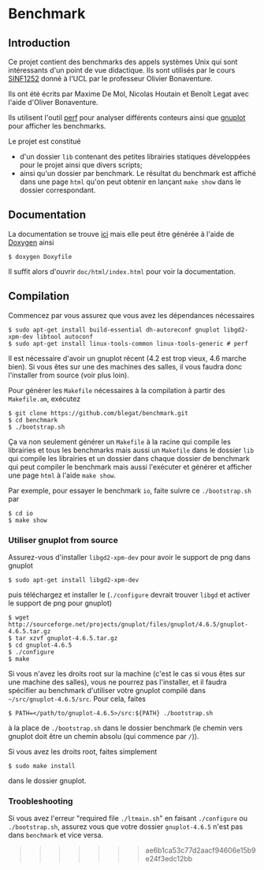 # Benchmark

## Introduction
Ce projet contient des benchmarks des appels systèmes Unix qui sont
intéressants d'un point de vue didactique.
Ils sont utilisés par le cours [SINF1252](http://sinf1252.info.ucl.ac.be/)
donné à l'UCL par le professeur Olivier Bonaventure.

Ils ont été écrits par Maxime De Mol, Nicolas Houtain et Benoît Legat
avec l'aide d'Oliver Bonaventure.

Ils utilisent l'outil
[perf](https://perf.wiki.kernel.org/index.php/Main_Page)
pour analyser différents conteurs ainsi que
[gnuplot](http://www.gnuplot.info/)
pour afficher les benchmarks.

Le projet est constitué
* d'un dossier `lib` contenant des petites librairies
  statiques développées pour le projet ainsi que divers scripts;
* ainsi qu'un dossier par benchmark.
  Le résultat du benchmark est affiché dans une page `html`
  qu'on peut obtenir en lançant `make show` dans le dossier correspondant.

## Documentation
La documentation se trouve
[ici](http://blegat.github.io/benchmark/index.html)
mais elle peut être générée à l'aide de
[Doxygen](http://www.stack.nl/~dimitri/doxygen/)
ainsi

    $ doxygen Doxyfile
Il suffit alors d'ouvrir `doc/html/index.html` pour voir la documentation.

## Compilation
Commencez par vous assurez que vous avez les dépendances nécessaires

    $ sudo apt-get install build-essential dh-autoreconf gnuplot libgd2-xpm-dev libtool autoconf
    $ sudo apt-get install linux-tools-common linux-tools-generic # perf

Il est nécessaire d'avoir un gnuplot récent (4.2 est trop vieux, 4.6 marche bien).
Si vous êtes sur une des machines des salles, il vous faudra donc l'installer from source (voir plus loin).

Pour générer les `Makefile` nécessaires à la compilation à partir
des `Makefile.am`, exécutez

    $ git clone https://github.com/blegat/benchmark.git
    $ cd benchmark
    $ ./bootstrap.sh

Ça va non seulement générer un `Makefile` à la racine qui compile
les librairies et tous les benchmarks mais aussi un `Makefile` dans
le dossier `lib` qui compile les librairies et un dossier dans
chaque dossier de benchmark qui peut compiler le benchmark mais aussi
l'exécuter et générer et afficher une page `html` à l'aide `make show`.

Par exemple, pour essayer le benchmark `io`, faite suivre ce `./bootstrap.sh`
par

    $ cd io
    $ make show

### Utiliser gnuplot from source

Assurez-vous d'installer `libgd2-xpm-dev` pour avoir le support de png dans gnuplot

    $ sudo apt-get install libgd2-xpm-dev

puis téléchargez et installer le
(`./configure` devrait trouver `libgd` et activer le support de png pour gnuplot)

    $ wget http://sourceforge.net/projects/gnuplot/files/gnuplot/4.6.5/gnuplot-4.6.5.tar.gz
    $ tar xzvf gnuplot-4.6.5.tar.gz
    $ cd gnuplot-4.6.5
    $ ./configure
    $ make

Si vous n'avez les droits root sur la machine
(c'est le cas si vous êtes sur une machine des salles), vous ne pourrez pas l'installer,
et il faudra spécifier au benchmark d'utiliser votre gnuplot compilé dans `~/src/gnuplot-4.6.5/src`.
Pour cela, faites

    $ PATH=</path/to/gnuplot-4.6.5>/src:${PATH} ./bootstrap.sh

à la place de `./bootstrap.sh` dans le dossier benchmark (le chemin vers gnuplot doit être un chemin absolu (qui commence par `/`)).

Si vous avez les droits root, faites simplement

    $ sudo make install

dans le dossier gnuplot.


### Troobleshooting

Si vous avez l'erreur "required file `./ltmain.sh`" en faisant `./configure` ou `./bootstrap.sh`,
assurez vous que votre dossier `gnuplot-4.6.5` n'est pas dans `benchmark` et vice versa.
>>>>>>> ae6b1ca53c77d2aacf94606e15b9e24f3edc12bb
